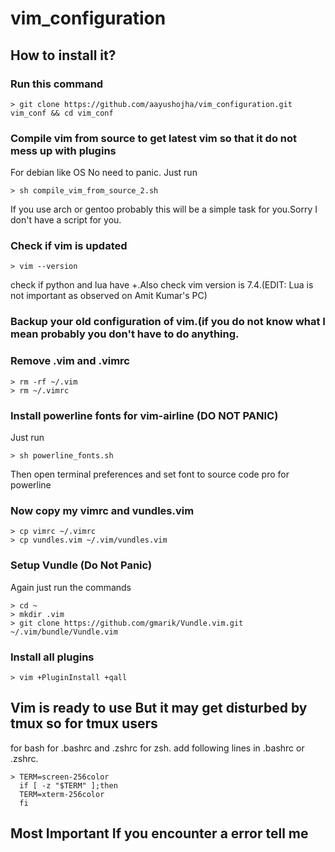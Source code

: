 # vim_configuration

## How to install it?

### Run this command

    > git clone https://github.com/aayushojha/vim_configuration.git vim_conf && cd vim_conf


### Compile vim from source to get latest vim so that it do not mess up with plugins

For debian like OS No need to panic. Just run

    > sh compile_vim_from_source_2.sh

If you use arch or gentoo probably this will be a simple task for you.Sorry I don't have a script for you.

### Check if vim is updated

    > vim --version

check if python and lua have +.Also check vim version is 7.4.(EDIT: Lua is not important as observed on Amit Kumar's PC)

### Backup your old configuration of vim.(if you do not know what I mean probably you don't have to do anything.

### Remove .vim and .vimrc

    > rm -rf ~/.vim
    > rm ~/.vimrc

### Install powerline fonts for vim-airline (DO NOT PANIC)

Just run

    > sh powerline_fonts.sh

Then open terminal preferences and set font to source code pro for powerline

### Now copy my vimrc and vundles.vim

    > cp vimrc ~/.vimrc
    > cp vundles.vim ~/.vim/vundles.vim

### Setup Vundle (Do Not Panic)
Again just run the commands

    > cd ~
    > mkdir .vim
    > git clone https://github.com/gmarik/Vundle.vim.git ~/.vim/bundle/Vundle.vim

### Install all plugins

    > vim +PluginInstall +qall

## Vim is ready to use But it may get disturbed by tmux so for tmux users

for bash for .bashrc and .zshrc for zsh.
add following lines in .bashrc or .zshrc.

    > TERM=screen-256color
      if [ -z "$TERM" ];then
      TERM=xterm-256color
      fi

## Most Important If you encounter a error tell me
